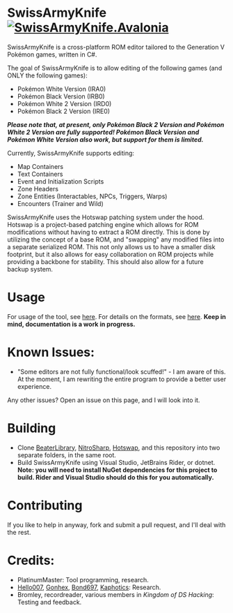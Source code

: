 # SwissArmyKnife [![SwissArmyKnife.Avalonia](https://github.com/PlatinumMaster/SwissArmyKnife/actions/workflows/dotnet-desktop.yml/badge.svg)](https://github.com/PlatinumMaster/SwissArmyKnife/actions/workflows/dotnet-desktop.yml)

SwissArmyKnife is a cross-platform ROM editor tailored to the Generation V Pokémon games, written in C#.

The goal of SwissArmyKnife is to allow editing of the following games (and ONLY the following games):
- Pokémon White Version (IRA0)
- Pokémon Black Version (IRB0)
- Pokémon White 2 Version (IRD0)
- Pokémon Black 2 Version (IRE0)

***Please note that, at present, only Pokémon Black 2 Version and Pokémon White 2 Version are fully supported! Pokémon Black Version and Pokémon White Version also work, but support for them is limited.***

Currently, SwissArmyKnife supports editing:
- Map Containers
- Text Containers
- Event and Initialization Scripts
- Zone Headers
- Zone Entities (Interactables, NPCs, Triggers, Warps)
- Encounters (Trainer and Wild)

SwissArmyKnife uses the Hotswap patching system under the hood. 
Hotswap is a project-based patching engine which allows for ROM modifications without having to extract a ROM directly. 
This is done by utilizing the concept of a base ROM, and "swapping" any modified files into a separate serialized ROM. 
This not only allows us to have a smaller disk footprint, but it also allows for easy collaboration on ROM projects while 
providing a backbone for stability. This should also allow for a future backup system.

# Usage
For usage of the tool, see [here](https://github.com/PlatinumMaster/SwissArmyKnife/wiki). For details on the formats,
see [here](https://github.com/PlatinumMaster/BeaterLibrary/wiki).
**Keep in mind, documentation is a work in progress.**

# Known Issues:
- "Some editors are not fully functional/look scuffed!" - I am aware of this. At the moment, I am rewriting the entire program to provide a better user experience.

Any other issues? Open an issue on this page, and I will look into it.

# Building

* Clone [BeaterLibrary](https://github.com/PlatinumMaster/BeaterLibrary), [NitroSharp](https://github.com/PlatinumMaster/NitroSharp), [Hotswap](https://github.com/PlatinumMaster/Hotswap), and this repository into two separate folders,
  in the same root.
* Build SwissArmyKnife using Visual Studio, JetBrains Rider, or dotnet. **Note: you will need to install NuGet dependencies
  for this project to build. Rider and Visual Studio should do this for you automatically.**

# Contributing
If you like to help in anyway, fork and submit a pull request, and I'll deal with the rest.

# Credits:
- PlatinumMaster: Tool programming, research.
- [Hello007](https://github.com/HelloOO7), [Gonhex](https://github.com/Gonhex), [Bond697](https://github.com/Bond697), [Kaphotics](https://github.com/kwsch): Research.
- Bromley, recordreader, various members in *Kingdom of DS Hacking*: Testing and feedback.
